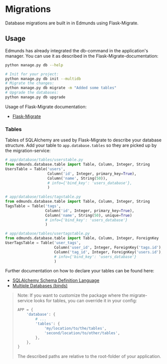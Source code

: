 
# Migrations

Database migrations are built in in Edmunds using Flask-Migrate.


## Usage

Edmunds has already integrated the db-command in the application's manager.
You can use it as described in the Flask-Migrate-documentation:
```bash
python manage.py db --help

# Init for your project:
python manage.py db init --multidb
# Migrate the changes:
python manage.py db migrate -m "Added some tables"
# Upgrade the databases:
python manage.py db upgrade
```

Usage of Flask-Migrate documentation:
* [Flask-Migrate](https://flask-migrate.readthedocs.io)

### Tables

Tables of SQLAlchemy are used by Flask-Migrate to describe your database
structure. Add your table to `app.database.tables` so they are picked up
by the migration-service:
```python
# app/database/tables/userstable.py
from edmunds.database.table import Table, Column, Integer, String
UsersTable = Table('users',
                   Column('id', Integer, primary_key=True),
                   Column('name', String(50)),
                   # info={'bind_key': 'users_database'},
                   )
                   
# app/database/tables/tagstable.py
from edmunds.database.table import Table, Column, Integer, String
TagsTable = Table('tags',
                  Column('id', Integer, primary_key=True),
                  Column('name', String(50), unique=True)
                  # info={'bind_key': 'users_database'}
                  )

# app/database/tables/usertagstable.py
from edmunds.database.table import Table, Column, Integer, ForeignKey
UserTagsTable = Table('user_tags',
                      Column('user_id', Integer, ForeignKey('tags.id'), primary_key=True),
                      Column('tag_id', Integer, ForeignKey('users.id'), primary_key=True)
                      # info={'bind_key': 'users_database'}
                      )
```

Further documentation on how to declare your tables can be found here:
* [SQLAlchemy Schema Definition Language](http://docs.sqlalchemy.org/en/latest/core/schema.html)
* [Multiple Databases (binds)](http://flask-sqlalchemy.pocoo.org/2.2/binds/)

> Note: If you want to customize the package where the migrate-service looks
> for tables, you can override it in your config:
> ```python
> APP = {
>     'database': {
>         # ...
>         'tables': {
>             'my/location/to/the/tables',
>             'second/location/to/other/tables',
>         },
>     },
> }
> ```
> The described paths are relative to the root-folder of your application.
